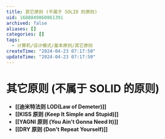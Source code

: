 ```yaml
---
title: 其它原则 (不属于 SOLID 的原则)
uid: 1688849860861391
archived: false
aliases: []
categories: []
tags:
  - 计算机/设计模式/基本原则/其它原则
createTime: "2024-04-23 07:17:50"
updateTime: "2024-04-23 07:17:50"
---
```


# 其它原则 (不属于 SOLID 的原则)

- **[[迪米特法则 LOD(Law of Demeter)]]**
- **[[KISS 原则 (Keep It Simple and Stupid)]]**
- **[[YAGNI 原则 (You Ain't Gonna Need It)]]**
- **[[DRY 原则 (Don't Repeat Yourself)]]**
